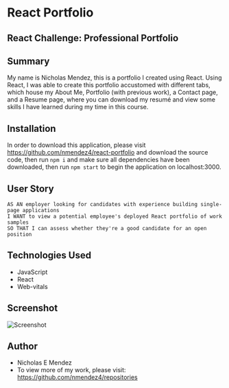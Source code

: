 # React Portfolio
## React Challenge: Professional Portfolio

## Summary
My name is Nicholas Mendez, this is a portfolio I created using React. Using React, I was able to create this portfolio accustomed with different tabs, which house my About Me, Portfolio (with previous work), a Contact page, and a Resume page, where you can download my resumé and view some skills I have learned during my time in this course.

## Installation
In order to download this application, please visit https://github.com/nmendez4/react-portfolio and download the source code, then run `npm i` and make sure all dependencies have been downloaded, then run `npm start` to begin the application on localhost:3000.

## User Story
```
AS AN employer looking for candidates with experience building single-page applications
I WANT to view a potential employee's deployed React portfolio of work samples
SO THAT I can assess whether they're a good candidate for an open position
```

## Technologies Used
- JavaScript
- React
- Web-vitals

## Screenshot
![Screenshot](./public/images/screenshot.png)

## Author
- Nicholas E Mendez
- To view more of my work, please visit: https://github.com/nmendez4/repositories
